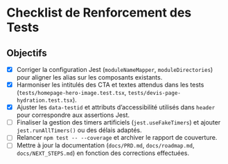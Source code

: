# Checklist de Renforcement des Tests

## Objectifs

- [x] Corriger la configuration Jest (`moduleNameMapper`, `moduleDirectories`) pour aligner les alias sur les composants existants.
- [x] Harmoniser les intitulés des CTA et textes attendus dans les tests (`tests/homepage-hero-image.test.tsx`, `tests/devis-page-hydration.test.tsx`).
- [x] Ajuster les `data-testid` et attributs d’accessibilité utilisés dans `header` pour correspondre aux assertions Jest.
- [ ] Finaliser la gestion des timers artificiels (`jest.useFakeTimers`) et ajouter `jest.runAllTimers()` ou des délais adaptés.
- [ ] Relancer `npm test -- --coverage` et archiver le rapport de couverture.
- [ ] Mettre à jour la documentation (`docs/PRD.md`, `docs/roadmap.md`, `docs/NEXT_STEPS.md`) en fonction des corrections effectuées.
